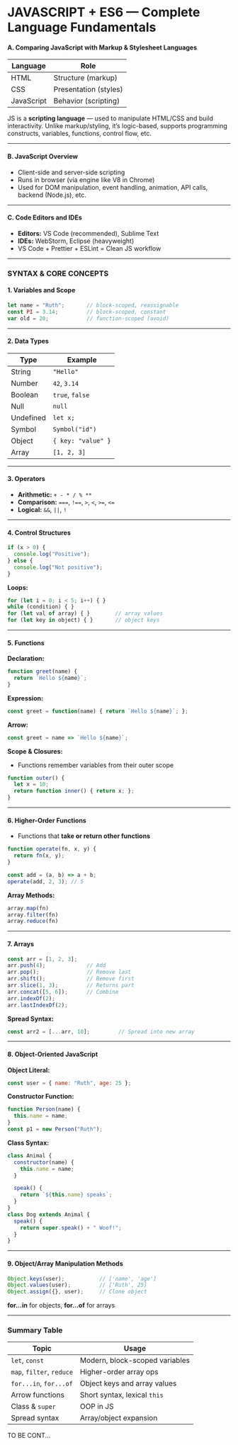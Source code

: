 #  JAVASCRIPT + ES6 — Complete Language Fundamentals


#### A. Comparing JavaScript with Markup & Stylesheet Languages

| Language   | Role                  |
| ---------- | --------------------- |
| HTML       | Structure (markup)    |
| CSS        | Presentation (styles) |
| JavaScript | Behavior (scripting)  |

JS is a **scripting language** — used to manipulate HTML/CSS and build interactivity. Unlike markup/styling, it’s logic-based, supports programming constructs, variables, functions, control flow, etc.

---

#### B. JavaScript Overview

* Client-side and server-side scripting
* Runs in browser (via engine like V8 in Chrome)
* Used for DOM manipulation, event handling, animation, API calls, backend (Node.js), etc.

---

#### C. Code Editors and IDEs

* **Editors:** VS Code (recommended), Sublime Text
* **IDEs:** WebStorm, Eclipse (heavyweight)
* VS Code + Prettier + ESLint = Clean JS workflow

---

### SYNTAX & CORE CONCEPTS

#### 1. Variables and Scope

```js
let name = "Ruth";       // block-scoped, reassignable
const PI = 3.14;         // block-scoped, constant
var old = 20;            // function-scoped (avoid)
```

---

#### 2. Data Types

| Type      | Example            |
| --------- | ------------------ |
| String    | `"Hello"`          |
| Number    | `42`, `3.14`       |
| Boolean   | `true`, `false`    |
| Null      | `null`             |
| Undefined | `let x;`           |
| Symbol    | `Symbol("id")`     |
| Object    | `{ key: "value" }` |
| Array     | `[1, 2, 3]`        |

---

#### 3. Operators

* **Arithmetic:** `+ - * / % **`
* **Comparison:** `===`, `!==`, `>`, `<`, `>=`, `<=`
* **Logical:** `&&`, `||`, `!`

---

#### 4. Control Structures

```js
if (x > 0) {
  console.log("Positive");
} else {
  console.log("Not positive");
}
```

**Loops:**

```js
for (let i = 0; i < 5; i++) { }
while (condition) { }
for (let val of array) { }        // array values
for (let key in object) { }       // object keys
```

---

#### 5. Functions

**Declaration:**

```js
function greet(name) {
  return `Hello ${name}`;
}
```

**Expression:**

```js
const greet = function(name) { return `Hello ${name}`; };
```

**Arrow:**

```js
const greet = name => `Hello ${name}`;
```

**Scope & Closures:**

* Functions remember variables from their outer scope

```js
function outer() {
  let x = 10;
  return function inner() { return x; };
}
```

---

#### 6. Higher-Order Functions

* Functions that **take or return other functions**

```js
function operate(fn, x, y) {
  return fn(x, y);
}

const add = (a, b) => a + b;
operate(add, 2, 3); // 5
```

**Array Methods:**

```js
array.map(fn)
array.filter(fn)
array.reduce(fn)
```

---

#### 7. Arrays

```js
const arr = [1, 2, 3];
arr.push(4);             // Add
arr.pop();               // Remove last
arr.shift();             // Remove first
arr.slice(1, 3);         // Returns part
arr.concat([5, 6]);      // Combine
arr.indexOf(2);
arr.lastIndexOf(2);
```

**Spread Syntax:**

```js
const arr2 = [...arr, 10];         // Spread into new array
```

---

#### 8. Object-Oriented JavaScript

**Object Literal:**

```js
const user = { name: "Ruth", age: 25 };
```

**Constructor Function:**

```js
function Person(name) {
  this.name = name;
}
const p1 = new Person("Ruth");
```

**Class Syntax:**

```js
class Animal {
  constructor(name) {
    this.name = name;
  }

  speak() {
    return `${this.name} speaks`;
  }
}
class Dog extends Animal {
  speak() {
    return super.speak() + " Woof!";
  }
}
```

---

#### 9. Object/Array Manipulation Methods

```js
Object.keys(user);           // ['name', 'age']
Object.values(user);         // ['Ruth', 25]
Object.assign({}, user);     // Clone object
```

**for...in** for objects, **for...of** for arrays

---

### Summary Table

| Topic                     | Usage                          |
| ------------------------- | ------------------------------ |
| `let`, `const`            | Modern, block-scoped variables |
| `map`, `filter`, `reduce` | Higher-order array ops         |
| `for...in`, `for...of`    | Object keys and array values   |
| Arrow functions           | Short syntax, lexical `this`   |
| Class & `super`           | OOP in JS                      |
| Spread syntax             | Array/object expansion         |

<footer>TO BE CONT...</footer>
